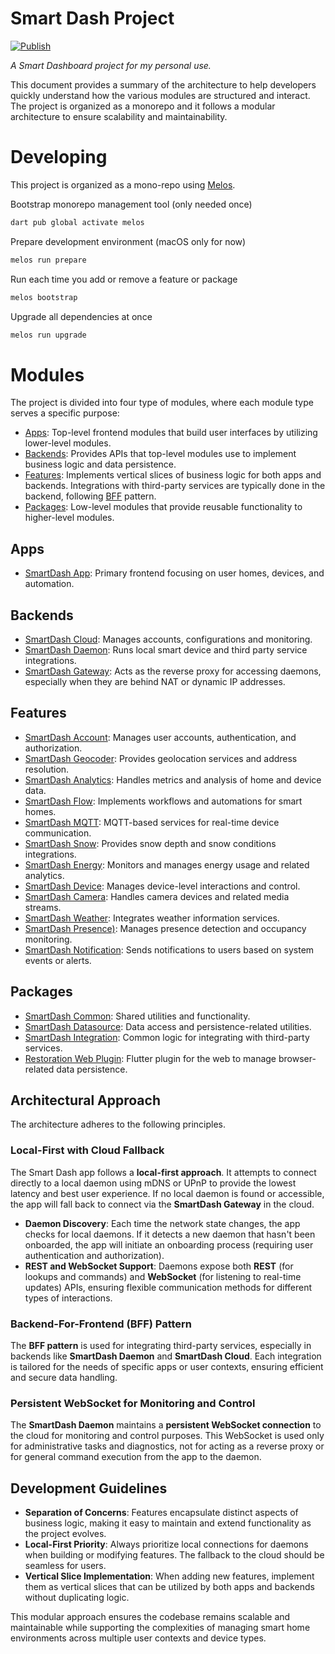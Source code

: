 # Smart Dash Project 

[![Publish](https://github.com/kengu/no.kengu.smart_dash/actions/workflows/publish.yml/badge.svg)](https://github.com/kengu/no.kengu.smart_dash/actions/workflows/publish.yml)

_A Smart Dashboard project for my personal use._

This document provides a summary of the architecture to help developers 
quickly understand how the various modules are structured and interact. 
The project is organized as a monorepo and it follows a modular architecture 
to ensure scalability and maintainability.

# Developing

This project is organized as a mono-repo using [Melos](https://pub.dev/packages/melos).

Bootstrap monorepo management tool (only needed once)
```bash
dart pub global activate melos
```

Prepare development environment (macOS only for now)
```bash
melos run prepare
```

Run each time you add or remove a feature or package
```bash
melos bootstrap
```

Upgrade all dependencies at once
```bash
melos run upgrade
```

# Modules
The project is divided into four type of modules, 
where each module type serves a specific purpose:

* [Apps](#apps): Top-level frontend modules that build user interfaces by utilizing lower-level modules.
* [Backends](#backends): Provides APIs that top-level modules use to implement business logic and data persistence.
* [Features](#features): Implements vertical slices of business logic for both apps and backends. Integrations with third-party services are typically done in the backend, following [BFF](https://bff-patterns.com/) pattern.
* [Packages](#packages): Low-level modules that provide reusable functionality to higher-level modules.

## Apps
* [SmartDash App](apps/smart_dash_app/README.md): Primary frontend focusing on user homes, devices, and automation.

## Backends
* [SmartDash Cloud](backends/smart_dash_cloud/README.md): Manages accounts, configurations and monitoring.
* [SmartDash Daemon](backends/smart_dash_daemon/README.md): Runs local smart device and third party service integrations.
* [SmartDash Gateway](backends/smart_dash_gateway/README.md): Acts as the reverse proxy for accessing daemons, especially when they are behind NAT or dynamic IP addresses.

## Features
* [SmartDash Account](features/smart_dash_account/README.md): Manages user accounts, authentication, and authorization.
* [SmartDash Geocoder](features/smart_dash_geocoder/README.md): Provides geolocation services and address resolution.
* [SmartDash Analytics](features/smart_dash_analytics/README.md): Handles metrics and analysis of home and device data.
* [SmartDash Flow](features/smart_dash_flow/README.md): Implements workflows and automations for smart homes.
* [SmartDash MQTT](features/smart_dash_mqtt/README.md): MQTT-based services for real-time device communication.
* [SmartDash Snow](features/smart_dash_snow/README.md): Provides snow depth and snow conditions integrations.
* [SmartDash Energy](features/smart_dash_energy/README.md): Monitors and manages energy usage and related analytics.
* [SmartDash Device](features/smart_dash_device/README.md): Manages device-level interactions and control.
* [SmartDash Camera](features/smart_dash_camera/README.md): Handles camera devices and related media streams.
* [SmartDash Weather](features/smart_dash_weather/README.md): Integrates weather information services.
* [SmartDash Presence)](features/smart_dash_presence/README.md): Manages presence detection and occupancy monitoring.
* [SmartDash Notification](features/smart_dash_notification/README.md): Sends notifications to users based on system events or alerts.

## Packages
* [SmartDash Common](packages/smart_dash_common/README.md): Shared utilities and functionality.
* [SmartDash Datasource](packages/smart_dash_datasource/README.md): Data access and persistence-related utilities.
* [SmartDash Integration](packages/smart_dash_integration/README.md): Common logic for integrating with third-party services.
* [Restoration Web Plugin](packages/restoration_web_plugin/README.md): Flutter plugin for the web to manage browser-related data persistence.


## Architectural Approach
The architecture adheres to the following principles.

### Local-First with Cloud Fallback
The Smart Dash app follows a **local-first approach**. It attempts to connect directly to a local daemon using mDNS or UPnP to provide the lowest latency and best user experience. If no local daemon is found or accessible, the app will fall back to connect via the **SmartDash Gateway** in the cloud.

- **Daemon Discovery**: Each time the network state changes, the app checks for local daemons. If it detects a new daemon that hasn't been onboarded, the app will initiate an onboarding process (requiring user authentication and authorization).
- **REST and WebSocket Support**: Daemons expose both **REST** (for lookups and commands) and **WebSocket** (for listening to real-time updates) APIs, ensuring flexible communication methods for different types of interactions.

### Backend-For-Frontend (BFF) Pattern
The **BFF pattern** is used for integrating third-party services, especially in backends like **SmartDash Daemon** and **SmartDash Cloud**. Each integration is tailored for the needs of specific apps or user contexts, ensuring efficient and secure data handling.

### Persistent WebSocket for Monitoring and Control
The **SmartDash Daemon** maintains a **persistent WebSocket connection** to the cloud for monitoring and control purposes. This WebSocket is used only for administrative tasks and diagnostics, not for acting as a reverse proxy or for general command execution from the app to the daemon.

## Development Guidelines
- **Separation of Concerns**: Features encapsulate distinct aspects of business logic, making it easy to maintain and extend functionality as the project evolves.
- **Local-First Priority**: Always prioritize local connections for daemons when building or modifying features. The fallback to the cloud should be seamless for users.
- **Vertical Slice Implementation**: When adding new features, implement them as vertical slices that can be utilized by both apps and backends without duplicating logic.

This modular approach ensures the codebase remains scalable and maintainable while supporting the complexities of managing smart home environments across multiple user contexts and device types.

